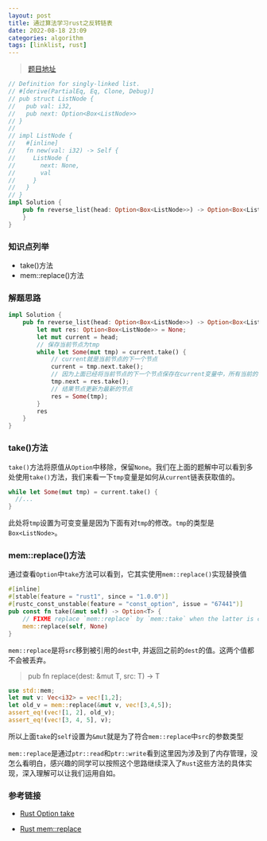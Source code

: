 ```yaml
---
layout: post
title: 通过算法学习rust之反转链表
date: 2022-08-18 23:09
categories: algorithm
tags: [linklist, rust]
---
```


> [题目地址](https://leetcode.cn/problems/fan-zhuan-lian-biao-lcof/)

```rust
// Definition for singly-linked list.
// #[derive(PartialEq, Eq, Clone, Debug)]
// pub struct ListNode {
//   pub val: i32,
//   pub next: Option<Box<ListNode>>
// }
//
// impl ListNode {
//   #[inline]
//   fn new(val: i32) -> Self {
//     ListNode {
//       next: None,
//       val
//     }
//   }
// }
impl Solution {
    pub fn reverse_list(head: Option<Box<ListNode>>) -> Option<Box<ListNode>> {
    }
}
```

### 知识点列举

- take()方法
- mem::replace()方法

### 解题思路

```rust
impl Solution {
    pub fn reverse_list(head: Option<Box<ListNode>>) -> Option<Box<ListNode>> {
        let mut res: Option<Box<ListNode>> = None;
        let mut current = head;
        // 保存当前节点为tmp
        while let Some(mut tmp) = current.take() {
            // current就是当前节点的下一个节点
            current = tmp.next.take();
            // 因为上面已经将当前节点的下一个节点保存在current变量中，所有当前的节点可以换成上一个结果节点
            tmp.next = res.take();
            // 结果节点更新为最新的节点
            res = Some(tmp);
        }
        res
    }
}
```

### take()方法

`take()`方法将原值从`Option`中移除，保留`None`。我们在上面的题解中可以看到多处使用`take()`方法，我们来看一下`tmp`变量是如何从`current`链表获取值的。

```rust
while let Some(mut tmp) = current.take() {
  //...
}
```
此处将`tmp`设置为可变变量是因为下面有对`tmp`的修改。`tmp`的类型是`Box<ListNode>`。


### mem::replace()方法

通过查看`Option`中`take`方法可以看到，它其实使用`mem::replace()`实现替换值

```rust
#[inline]
#[stable(feature = "rust1", since = "1.0.0")]
#[rustc_const_unstable(feature = "const_option", issue = "67441")]
pub const fn take(&mut self) -> Option<T> {
    // FIXME replace `mem::replace` by `mem::take` when the latter is const ready
    mem::replace(self, None)
}
```

`mem::replace`是将`src`移到被引用的`dest`中, 并返回之前的`dest`的值。这两个值都不会被丢弃。

> pub fn replace<T>(dest: &mut T, src: T) -> T

```rust
use std::mem;
let mut v: Vec<i32> = vec![1,2];
let old_v = mem::replace(&mut v, vec![3,4,5]);
assert_eq!(vec![1, 2], old_v);
assert_eq!(vec![3, 4, 5], v);
```

所以上面`take`的`self`设置为`&mut`就是为了符合`mem::replace`中`src`的参数类型

`mem::replace`是通过`ptr::read`和`ptr::write`看到这里因为涉及到了内存管理，没怎么看明白，感兴趣的同学可以按照这个思路继续深入了`Rust`这些方法的具体实现，深入理解可以让我们运用自如。

### 参考链接


- <a href="https://doc.rust-lang.org/std/option/enum.Option.html#method.take">Rust Option take</a>

- <a href="https://doc.rust-lang.org/std/mem/fn.replace.html"> Rust mem::replace</a>
